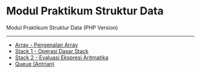 # Modul Praktikum Struktur Data

Modul Praktikum Struktur Data (PHP Version)

---

- [Array - Pengenalan Array ](https://github.com/NazirArifin/modulstrukturdata/blob/master/array.md)
- [Stack 1 - Operasi Dasar Stack](https://github.com/NazirArifin/modulstrukturdata/blob/master/stack1.md)
- [Stack 2 - Evaluasi Ekspresi Aritmatika](https://github.com/NazirArifin/modulstrukturdata/blob/master/stack2.md)
- [Queue (Antrian)](https://github.com/NazirArifin/modulstrukturdata/blob/master/queue.md)